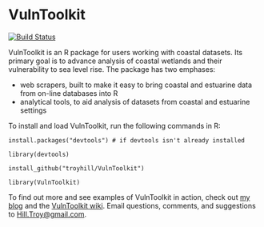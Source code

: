 # VulnToolkit 


[![Build Status](https://travis-ci.org/troyhill/VulnToolkit.svg?branch=master)](https://travis-ci.org/troyhill/VulnToolkit)


VulnToolkit is an R package for users working with coastal datasets. Its primary goal is to advance analysis of coastal wetlands and their vulnerability to sea level rise. The package has two emphases: 

* web scrapers, built to make it easy to bring coastal and estuarine data from on-line databases into R
* analytical tools, to aid analysis of datasets from coastal and estuarine settings



To install and load VulnToolkit, run the following commands in R:

    install.packages("devtools") # if devtools isn't already installed

    library(devtools)

    install_github("troyhill/VulnToolkit")

    library(VulnToolkit)


To find out more and see examples of VulnToolkit in action, check out [my blog](http://wetlandsandr.wordpress.com/) and the [VulnToolkit wiki](https://github.com/troyhill/VulnToolkit/wiki). Email questions, comments, and suggestions to Hill.Troy@gmail.com.
